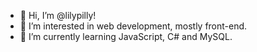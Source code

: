 - 👋 Hi, I’m @lilypilly!
- 👀 I’m interested in web development, mostly front-end.
- 🌱 I’m currently learning JavaScript, C# and MySQL.

<!---
lilypilly/lilypilly is a ✨ special ✨ repository because its `README.md` (this file) appears on your GitHub profile.
You can click the Preview link to take a look at your changes.
--->
